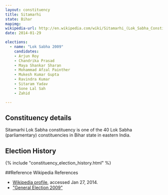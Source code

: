 ```yaml
---
layout: constituency
title: Sitamarhi
state: Bihar
mapimg: 
wikipedia-url: http://en.wikipedia.com/wiki/Sitamarhi_(Lok_Sabha_Constituency)
date: 2014-01-29

elections: 
  - name: "Lok Sabha 2009"
    candidates: 
    - Arjun Roy 
    - Chandrika Prasad 
    - Maya Shankar Sharan 
    - Mohammad Afzal Painther 
    - Mukesh Kumar Gupta 
    - Ravindra Kumar 
    - Sitaram Yadav 
    - Sone Lal Sah 
    - Zahid 

---
```

## Constituency details
Sitamarhi Lok Sabha constituency is one of the 40 Lok Sabha (parliamentary) constituencies in Bihar state in eastern India.




## Election History
{% include "constituency_election_history.html" %}

##Reference
Wikipedia References
- [Wikipedia profile]({{page.profile.wikipedia}}), accessed Jan 27, 2014.
- ["General Election 2009"][wiki1]

[wiki1]: http://www.indiaelections.co.in/lok-sabha-constituencies/bihar/sitamarhi/
